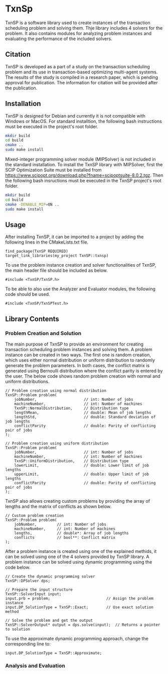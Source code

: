 # TxnSp
TxnSP is a software library used to create instances of the transaction scheduling problem and solving them. Thje library includes 4 solvers for the problem. It also contains modules for analyzing problem instances and evaluating the performance of the included solvers.

## Citation
TxnSP is developed as a part of a study on the transaction scheduling problem and its use in transaction-based optimizing multi-agent systems. The results of the study is compiled in a research paper, which is pending approval for publication. The information for citation will be provided after the publication.

## Installation
TxnSP is designed for Debian and currently it is not compatible with Windows or MacOS. For standard installtion, the following bash instructions must be executed in the project's root folder.

```bash
mkdir build
cd build
cmake ..
sudo make install
```

Mixed-integer programming solver module (MIPSolver) is not included in the standard installation. To install the TxnSP library with MIPSolver, first the SCIP Optimization Suite must be installed from https://www.scipopt.org/download.php?fname=scipoptsuite-8.0.2.tgz. Then the following bash insructions must be executed in the TxnSP project's root folder.


```bash
mkdir build
cd build
cmake -DENABLE_MIP=ON ..
sudo make install
```

## Usage
After installing TxnSP, it can be imported to a project by adding the following lines in the CMakeLists.txt file.

```
find_package(TxnSP REQUIRED)
target_link_libraries(my_project TxnSP::txnsp)
```

To use the problem instance creation and solver functionalities of TxnSP, the main header file should be included as below.

```
#include <TxnSP/TxnSP.h>
```

To be able to also use the Analyzer and Evaluator modules, the following code should be used.

```
#include <TxnSP/TxnSPTest.h>
```

## Library Contents

### Problem Creation and Solution
The main purpose of TxnSP to provide an environment for creating transaction scheduling problem instances and solving them. A problem instance can be created in two ways. The first one is random creation, which uses either normal distribution or uniform distribution to randomly generate the problem parameters. In both cases, the conflict matrix is generated using Bernoulli distribution where the conflict parity is entered by the user. The below code shows random problem creation with normal and uniform distributions.

```
// Problem creation using normal distribution
TxnSP::Problem problem(
    jobNumber,                     // int: Number of jobs
    machineNumber,                 // int: Number of machines
    TxnSP::NormalDistribution,     // Distribution type
    lengthMean,                    // double: Mean of job lengths
    lengthStd,                     // double: Standard deviation of job lengths
    conflictParity                 // double: Parity of conflicting pair of jobs
);
```

```
// Problem creation using uniform distribution
TxnSP::Problem problem(
    jobNumber,                     // int: Number of jobs
    machineNumber,                 // int: Number of machines
    TxnSP::UniformDistribution,    // Distribution type
    lowerLimit,                    // double: Lower limit of job lengths
    upperLimit,                    // double: Upper limit of job lengths
    conflictParity                 // double: Parity of conflicting pair of jobs
);
```

TxnSP also allows creating custom problems by providing the array of lengths and the matrix of conflicts as shown below.

```
// Custom problem creation
TxnSP::Problem problem(
    jobNumber,         // int: Number of jobs
    machineNumber,     // int: Number of machines
    lengths,           // double*: Array of job lengths
    conflicts          // bool**: Conflict matrix
);
```

After a problem instance is created using one of the explained methids, it can be solved using one of the 4 solvers provided by TxnSP library. A problem instance can be solved using dynamic programming using the code below.

```
// Create the dynamic programming solver
TxnSP::DPSolver dps;

// Prepare the input structure
TxnSP::SolverInput input;
input.prb = problem;                         // Assign the problem instance
input.DP_SolutionType = TxnSP::Exact;        // Use exact solution method

// Solve the problem and get the output
TxnSP::SolverOutput* output = dps.solve(input);  // Returns a pointer to solution
```

To use the approximate dynamic programming approach, change the corresponding line to:

```
input.DP_SolutionType = TxnSP::Approximate;
```

### Analysis and Evaluation
